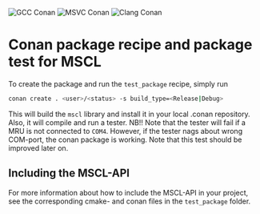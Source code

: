 ![GCC Conan](https://github.com/sintef-ocean/conan-mscl/workflows/GCC%20Conan/badge.svg)
![MSVC Conan](https://github.com/sintef-ocean/conan-mscl/workflows/MSVC%20Conan/badge.svg)
![Clang Conan](https://github.com/sintef-ocean/conan-mscl/workflows/Clang%20Conan/badge.svg)

# Conan package recipe and package test for MSCL
To create the package and run the `test_package` recipe, simply run
```bash
conan create . <user>/<status> -s build_type=<Release|Debug>
```

This will build the `mscl` library and install it in your local .conan repository.
Also, it will compile and run a tester.
NB!! Note that the tester will fail if a MRU is not connected to `COM4`.
However, if the tester nags about wrong COM-port, the conan package is working.
Note that this test should be improved later on.

## Including the MSCL-API
For more information about how to include the MSCL-API in your project, see the corresponding cmake- and conan files in the `test_package` folder.
